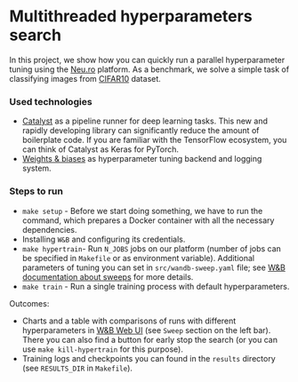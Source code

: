 # Multithreaded hyperparameters search

In this project, we show how you can quickly run a parallel hyperparameter tuning using the [Neu.ro](https://neu.ro/platform/) platform. As a benchmark, we solve a simple task of classifying images 
from [CIFAR10](https://www.cs.toronto.edu/~kriz/cifar.html) dataset.

### Used technologies

* [Catalyst](https://github.com/catalyst-team/catalyst) as a pipeline runner for deep learning tasks. This new and rapidly developing library can significantly reduce the amount of boilerplate code. If you are familiar with the TensorFlow ecosystem, you can think of Catalyst as Keras for PyTorch.
* [Weights & biases](https://www.wandb.com/) as hyperparameter tuning backend and logging system.

### Steps to run
* `make setup` - Before we start doing something, we have to run the command, which prepares a Docker container with all the necessary dependencies.
* Installing `W&B` and configuring its credentials.
* `make hypertrain`- Run `N_JOBS` jobs on our platform
(number of jobs can be specified in `Makefile` or as environment variable). Additional parameters of tuning you can set in `src/wandb-sweep.yaml` file; see [W&B documentation about
sweeps](https://docs.wandb.com/library/sweeps) for more details.
* `make train` - Run a single training process with default hyperparameters.

Outcomes:
* Charts and a table with comparisons of runs with different hyperparameters in [W&B Web UI](https://app.wandb.ai/home) (see `Sweep` section on the left bar). There you can also find a button for early stop the search (or you can use `make kill-hypertrain` for this purpose).
* Training logs and checkpoints you can found in the `results` directory (see `RESULTS_DIR` in `Makefile`).
